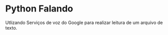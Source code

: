 # Python Falando

Utlizando Serviços de voz do Google para realizar leitura de um arquivo de texto.
